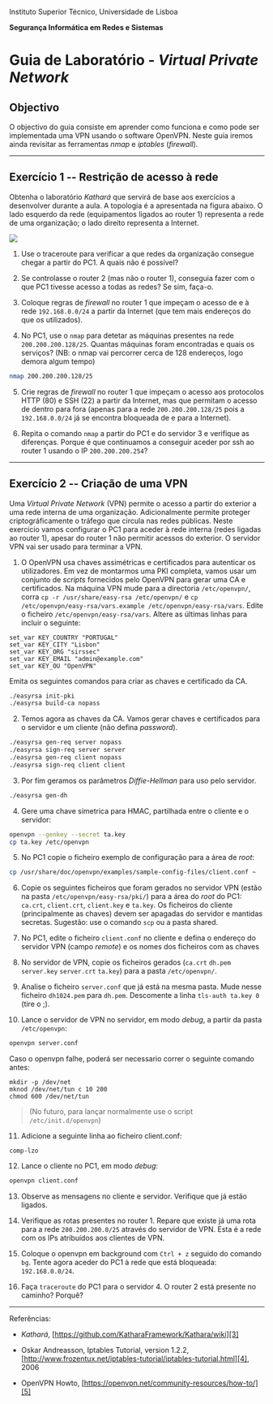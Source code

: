 Instituto Superior Técnico, Universidade de Lisboa

**Segurança Informática em Redes e Sistemas**

# Guia de Laboratório - *Virtual Private Network*

## Objectivo

O objectivo do guia consiste em aprender como funciona e como pode ser implementada uma VPN usando o software OpenVPN.
Neste guia iremos ainda revisitar as ferramentas *nmap* e *iptables* (*firewall*).

---

## Exercício 1 -- Restrição de acesso à rede

Obtenha o laboratório *Kathará* que servirá de base aos exercícios a desenvolver durante a aula.
A topologia é a apresentada na figura abaixo.
O lado esquerdo da rede (equipamentos ligados ao router 1) representa a rede de uma organização; o lado direito representa a Internet.

![][2]

1. Use o traceroute para verificar a que redes da organização consegue chegar a partir do PC1.
A quais não é possível?

2. Se controlasse o router 2 (mas não o router 1), conseguia fazer com o que PC1 tivesse acesso a todas as redes?
Se sim, faça-o.

3. Coloque regras de *firewall* no router 1 que impeçam o acesso de e à rede `192.168.0.0/24` a partir da Internet (que tem mais endereços do que os utilizados).

4. No PC1, use o `nmap` para detetar as máquinas presentes na rede `200.200.200.128/25`.
Quantas máquinas foram encontradas e quais os serviços? (NB: o nmap vai percorrer cerca de 128 endereços, logo demora algum tempo)

```bash
nmap 200.200.200.128/25
```

5. Crie regras de *firewall* no router 1 que impeçam o acesso aos protocolos HTTP (80) e SSH (22) a partir da Internet, mas que permitam o acesso de dentro para fora (apenas para a rede `200.200.200.128/25` pois a `192.168.0.0/24` já se encontra bloqueada de e para a Internet).

6. Repita o comando `nmap` a partir do PC1 e do servidor 3 e verifique as diferenças.
Porque é que continuamos a conseguir aceder por ssh ao router 1 usando o IP `200.200.200.254`?

---

## Exercício 2 -- Criação de uma VPN

Uma *Virtual Private Network* (VPN) permite o acesso a partir do exterior a uma rede interna de uma organização.
Adicionalmente permite proteger criptográficamente o tráfego que circula nas redes públicas.
Neste exercício vamos configurar o PC1 para aceder à rede interna (redes ligadas ao router 1), apesar do router 1 não permitir acessos do exterior.
O servidor VPN vai ser usado para terminar a VPN.

1. O OpenVPN usa chaves assimétricas e certificados para autenticar os utilizadores.
Em vez de montarmos uma PKI completa, vamos usar um conjunto de *scripts* fornecidos pelo OpenVPN para gerar uma CA e certificados.
Na máquina VPN mude para a directoria `/etc/openvpn/`, corra `cp -r /usr/share/easy-rsa /etc/openvpn/` e `cp /etc/openvpn/easy-rsa/vars.example /etc/openvpn/easy-rsa/vars`.
Edite o ficheiro `/etc/openvpn/easy-rsa/vars`.
Altere as últimas linhas para incluir o seguinte:

```
set_var KEY_COUNTRY "PORTUGAL"
set_var KEY_CITY "Lisbon"
set_var KEY_ORG "sirssec"
set_var KEY_EMAIL "admin@example.com"
set_var KEY_OU "OpenVPN"
```

Emita os seguintes comandos para criar as chaves e certificado da CA.

```bash
./easyrsa init-pki
./easyrsa build-ca nopass
```

2. Temos agora as chaves da CA.
Vamos gerar chaves e certificados para o servidor e um cliente (não defina *password*).

```bash
./easyrsa gen-req server nopass
./easyrsa sign-req server server
./easyrsa gen-req client nopass
./easyrsa sign-req client client
```

3. Por fim geramos os parâmetros *Diffie-Hellman* para uso pelo servidor.

```bash
./easyrsa gen-dh
```

4. Gere uma chave simetrica para HMAC, partilhada entre o cliente e o servidor:
```bash
openvpn --genkey --secret ta.key
cp ta.key /etc/openvpn
```

5. No PC1 copie o ficheiro exemplo de configuração para a área de *root*:

```bash
cp /usr/share/doc/openvpn/examples/sample-config-files/client.conf ~
```

6. Copie os seguintes ficheiros que foram gerados no servidor VPN (estão na pasta `/etc/openvpn/easy-rsa/pki/`) para a área do *root* do PC1: `ca.crt`, `client.crt`, `client.key` e `ta.key`.
Os ficheiros do cliente (principalmente as chaves) devem ser apagadas do servidor e mantidas secretas.
Sugestão: use o comando `scp` ou a pasta shared.

7. No PC1, edite o ficheiro `client.conf` no cliente e defina o endereço do servidor VPN (campo *remote*) e os nomes dos ficheiros com as chaves

8. No servidor de VPN, copie os ficheiros gerados (`ca.crt` `dh.pem` `server.key` `server.crt` `ta.key`) para a pasta `/etc/openvpn/`.

9. Analise o ficheiro `server.conf` que já está na mesma pasta. 
Mude nesse ficheiro `dh1024.pem` para `dh.pem`.
Descomente a linha `tls-auth ta.key 0` (tire o ;).

10. Lance o servidor de VPN no servidor, em modo *debug*, a partir da pasta `/etc/openvpn`:

```bash
openvpn server.conf
```

Caso o openvpn falhe, poderá ser necessario correr o seguinte comando antes:
```
mkdir -p /dev/net
mknod /dev/net/tun c 10 200
chmod 600 /dev/net/tun
```

> (No futuro, para lançar normalmente use o script `/etc/init.d/openvpn`)

11. Adicione a seguinte linha ao ficheiro client.conf:
```
comp-lzo
```


12. Lance o cliente no PC1, em modo *debug*:

```bash
openvpn client.conf
```

13. Observe as mensagens no cliente e servidor.
Verifique que já estão ligados.

14. Verifique as rotas presentes no router 1.
Repare que existe já uma rota para a rede `200.200.200.0/25` através do servidor de VPN.
Esta é a rede com os IPs atribuídos aos clientes de VPN.

15. Coloque o openvpn em background com `Ctrl + z` seguido do comando `bg`.
Tente agora aceder do PC1 à rede que está bloqueada: `192.168.0.0/24`.

16. Faça `traceroute` do PC1 para o servidor 4.
O router 2 está presente no caminho?
Porquê?

---

Referências:

-   *Kathará*, [https://github.com/KatharaFramework/Kathara/wiki][3]

-   Oskar Andreasson, Iptables Tutorial, version 1.2.2,
    [http://www.frozentux.net/iptables-tutorial/iptables-tutorial.html][4],
    2006

-   OpenVPN Howto,
    [https://openvpn.net/community-resources/how-to/][5]


  [2]: media/image2.png 
  [3]: https://github.com/KatharaFramework/Kathara/wiki
  [4]: http://www.frozentux.net/iptables-tutorial/iptables-tutorial.html
  [5]: [https://openvpn.net/community-resources/how-to/]
